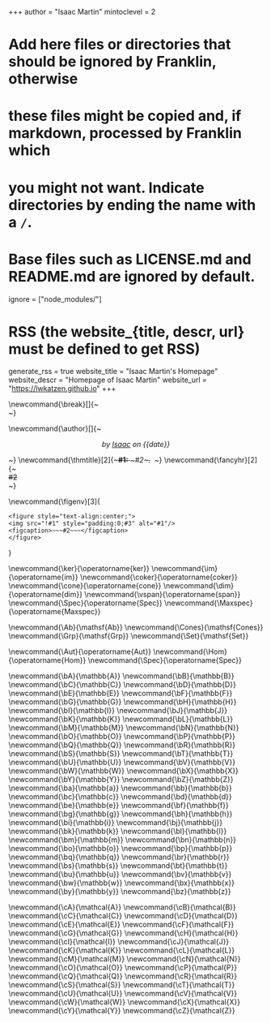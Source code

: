 <!--
Add here global page variables to use throughout your website.
-->

+++
author = "Isaac Martin"
mintoclevel = 2

# Add here files or directories that should be ignored by Franklin, otherwise

# these files might be copied and, if markdown, processed by Franklin which

# you might not want. Indicate directories by ending the name with a `/`.

# Base files such as LICENSE.md and README.md are ignored by default.

ignore = ["node_modules/"]

# RSS (the website\_{title, descr, url} must be defined to get RSS)

generate_rss = true
website_title = "Isaac Martin's Homepage"
website_descr = "Homepage of Isaac Martin"
website_url = "https://lwkatzen.github.io"
+++

<!--
#########################################################
Add here global commands to be used throughout your pages
#########################################################
-->

<!-- Quality of life -->
\newcommand{\break}[]{~~~<br>~~~}

<!-- Text macros -->

\newcommand{\author}[]{~~~<p style='font-style: italic;text-align: center;'>by <a href='/'>Isaac</a> on {{date}} </p>~~~}
\newcommand{\thmtitle}[2]{~~~<span><strong>#1:</strong> <em>~~~#2~~~.</em>&nbsp;&nbsp;</span>~~~}
\newcommand{\fancyhr}[2]{~~~<div class="#1"><span class="fancytext">#2</span></div>~~~}

<!-- FIGURES -->

\newcommand{\figenv}[3]{
~~~
<figure style="text-align:center;">
<img src="!#1" style="padding:0;#3" alt="#1"/>
<figcaption>~~~#2~~~</figcaption>
</figure>
~~~
}

<!--
############################################################
Add here global latex commands to use throughout your pages.
############################################################
-->

<!--
Operator Names
-->


\newcommand{\ker}{\operatorname{ker}}
\newcommand{\im}{\operatorname{im}}
\newcommand{\coker}{\operatorname{coker}}
\newcommand{\cone}{\operatorname{cone}}
\newcommand{\dim}{\operatorname{dim}}
\newcommand{\vspan}{\operatorname{span}}
\newcommand{\Spec}{\operatorname{Spec}}
\newcommand{\Maxspec}{\operatorname{Maxspec}}

<!--
Categories
-->

\newcommand{\Ab}{\mathsf{Ab}}
\newcommand{\Cones}{\mathsf{Cones}}
\newcommand{\Grp}{\mathsf{Grp}}
\newcommand{\Set}{\mathsf{Set}}

<!--
Functors
-->

\newcommand{\Aut}{\operatorname{Aut}}
\newcommand{\Hom}{\operatorname{Hom}}
\newcommand{\Spec}{\operatorname{Spec}}

<!--
mathbb
-->

\newcommand{\bA}{\mathbb{A}}
\newcommand{\bB}{\mathbb{B}}
\newcommand{\bC}{\mathbb{C}}
\newcommand{\bD}{\mathbb{D}}
\newcommand{\bE}{\mathbb{E}}
\newcommand{\bF}{\mathbb{F}}
\newcommand{\bG}{\mathbb{G}}
\newcommand{\bH}{\mathbb{H}}
\newcommand{\bI}{\mathbb{I}}
\newcommand{\bJ}{\mathbb{J}}
\newcommand{\bK}{\mathbb{K}}
\newcommand{\bL}{\mathbb{L}}
\newcommand{\bM}{\mathbb{M}}
\newcommand{\bN}{\mathbb{N}}
\newcommand{\bO}{\mathbb{O}}
\newcommand{\bP}{\mathbb{P}}
\newcommand{\bQ}{\mathbb{Q}}
\newcommand{\bR}{\mathbb{R}}
\newcommand{\bS}{\mathbb{S}}
\newcommand{\bT}{\mathbb{T}}
\newcommand{\bU}{\mathbb{U}}
\newcommand{\bV}{\mathbb{V}}
\newcommand{\bW}{\mathbb{W}}
\newcommand{\bX}{\mathbb{X}}
\newcommand{\bY}{\mathbb{Y}}
\newcommand{\bZ}{\mathbb{Z}}
\newcommand{\ba}{\mathbb{a}}
\newcommand{\bb}{\mathbb{b}}
\newcommand{\bc}{\mathbb{c}}
\newcommand{\bd}{\mathbb{d}}
\newcommand{\be}{\mathbb{e}}
\newcommand{\bf}{\mathbb{f}}
\newcommand{\bg}{\mathbb{g}}
\newcommand{\bh}{\mathbb{h}}
\newcommand{\bi}{\mathbb{i}}
\newcommand{\bj}{\mathbb{j}}
\newcommand{\bk}{\mathbb{k}}
\newcommand{\bl}{\mathbb{l}}
\newcommand{\bm}{\mathbb{m}}
\newcommand{\bn}{\mathbb{n}}
\newcommand{\bo}{\mathbb{o}}
\newcommand{\bp}{\mathbb{p}}
\newcommand{\bq}{\mathbb{q}}
\newcommand{\br}{\mathbb{r}}
\newcommand{\bs}{\mathbb{s}}
\newcommand{\bt}{\mathbb{t}}
\newcommand{\bu}{\mathbb{u}}
\newcommand{\bv}{\mathbb{v}}
\newcommand{\bw}{\mathbb{w}}
\newcommand{\bx}{\mathbb{x}}
\newcommand{\by}{\mathbb{y}}
\newcommand{\bz}{\mathbb{z}}

<!--
mathcal
-->

\newcommand{\cA}{\mathcal{A}}
\newcommand{\cB}{\mathcal{B}}
\newcommand{\cC}{\mathcal{C}}
\newcommand{\cD}{\mathcal{D}}
\newcommand{\cE}{\mathcal{E}}
\newcommand{\cF}{\mathcal{F}}
\newcommand{\cG}{\mathcal{G}}
\newcommand{\cH}{\mathcal{H}}
\newcommand{\cI}{\mathcal{I}}
\newcommand{\cJ}{\mathcal{J}}
\newcommand{\cK}{\mathcal{K}}
\newcommand{\cL}{\mathcal{L}}
\newcommand{\cM}{\mathcal{M}}
\newcommand{\cN}{\mathcal{N}}
\newcommand{\cO}{\mathcal{O}}
\newcommand{\cP}{\mathcal{P}}
\newcommand{\cQ}{\mathcal{Q}}
\newcommand{\cR}{\mathcal{R}}
\newcommand{\cS}{\mathcal{S}}
\newcommand{\cT}{\mathcal{T}}
\newcommand{\cU}{\mathcal{U}}
\newcommand{\cV}{\mathcal{V}}
\newcommand{\cW}{\mathcal{W}}
\newcommand{\cX}{\mathcal{X}}
\newcommand{\cY}{\mathcal{Y}}
\newcommand{\cZ}{\mathcal{Z}}
